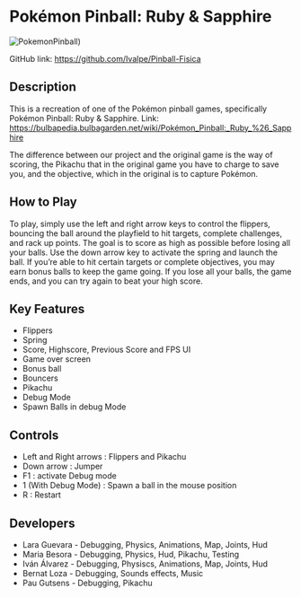 <h1>Pokémon Pinball: Ruby & Sapphire</h1>

![PokemonPinball](https://static.wikia.nocookie.net/espokemon/images/8/8b/Pinball_Rubi_y_Zafiro_caja.jpg/revision/latest?cb=20100122213010))

GitHub link: https://github.com/Ivalpe/Pinball-Fisica

<h2>Description</h2>

This is a recreation of one of the Pokémon pinball games, specifically Pokémon Pinball: Ruby & Sapphire. 
Link: https://bulbapedia.bulbagarden.net/wiki/Pokémon_Pinball:_Ruby_%26_Sapphire

The difference between our project and the original game is the way of scoring, the Pikachu that in the original game you have to charge to save you, and the objective, which in the original is to capture Pokémon.

<h2>How to Play</h2>

To play, simply use the left and right arrow keys to control the flippers, bouncing the ball around the playfield to hit targets, complete challenges, and rack up points. The goal is to score as high as possible before losing all your balls. Use the down arrow key to activate the spring and launch the ball. If you’re able to hit certain targets or complete objectives, you may earn bonus balls to keep the game going. If you lose all your balls, the game ends, and you can try again to beat your high score.

<h2>Key Features</h2>

 - Flippers
 - Spring
 - Score, Highscore, Previous Score and FPS UI
 - Game over screen
 - Bonus ball
 - Bouncers
 - Pikachu
 - Debug Mode
 - Spawn Balls in debug Mode

<h2>Controls</h2>

 - Left and Right arrows : Flippers and Pikachu
 - Down arrow : Jumper
 - F1 : activate Debug mode
 - 1 (With Debug Mode) : Spawn a ball in the mouse position
 - R : Restart

<h2>Developers</h2>

 - Lara Guevara - Debugging, Physics, Animations, Map, Joints, Hud
 - Maria Besora - Debugging, Physics, Hud, Pikachu, Testing
 - Iván Álvarez - Debugging, Physiscs, Animations, Map, Joints, Hud
 - Bernat Loza - Debugging, Sounds effects, Music
 - Pau Gutsens - Debugging, Pikachu

 
